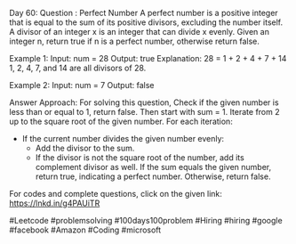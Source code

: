 Day 60:
Question : Perfect Number
A perfect number is a positive integer that is equal to the sum of its positive divisors, excluding the number itself. A divisor of an integer x is an integer that can divide x evenly.
Given an integer n, return true if n is a perfect number, otherwise return false.

 
Example 1:
Input: num = 28
Output: true
Explanation: 28 = 1 + 2 + 4 + 7 + 14
1, 2, 4, 7, and 14 are all divisors of 28.

Example 2:
Input: num = 7
Output: false


Answer Approach:
For solving this question,
Check if the given number is less than or equal to 1, return false. Then start with sum = 1.
Iterate from 2 up to the square root of the given number. For each iteration:
   - If the current number divides the given number evenly:
     - Add the divisor to the sum.
     - If the divisor is not the square root of the number, add its complement divisor as well.
If the sum equals the given number, return true, indicating a perfect number. Otherwise, return false.



For codes and complete questions, click on the given link:
https://lnkd.in/g4PAUiTR





#Leetcode #problemsolving #100days100problem #Hiring #hiring #google #facebook #Amazon #Coding #microsoft